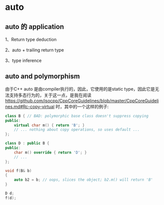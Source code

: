 # auto

## auto 的 application

1、Return type deduction

2、auto + trailing return type

3、type inference

## auto and polymorphism

由于C++ auto 是由compiler执行的，因此，它使用的是static type，因此它是无法支持多态行为的，关于这一点，是我在阅读 https://github.com/isocpp/CppCoreGuidelines/blob/master/CppCoreGuidelines.md#Rc-copy-virtual 时，其中的一个这样的例子:


```C++
class B { // BAD: polymorphic base class doesn't suppress copying
public:
    virtual char m() { return 'B'; }
    // ... nothing about copy operations, so uses default ...
};

class D : public B {
public:
    char m() override { return 'D'; }
    // ...
};

void f(B& b)
{
    auto b2 = b; // oops, slices the object; b2.m() will return 'B'
}

D d;
f(d);
```

